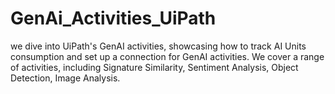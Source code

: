 # GenAi_Activities_UiPath
we dive into UiPath's GenAI activities, showcasing how to track AI Units consumption and set up a connection for GenAI activities. We cover a range of activities, including Signature Similarity, Sentiment Analysis, Object Detection, Image Analysis.
